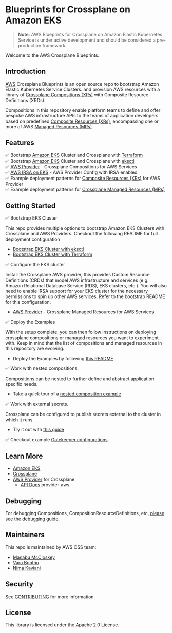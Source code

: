 # Blueprints for Crossplane on Amazon EKS
> **Note**: AWS Blueprints for Crossplane on Amazon Elastic Kubernetes Service is under active development and should be considered a pre-production framework.

Welcome to the AWS Crossplane Blueprints.

## Introduction
[AWS](https://aws.amazon.com/) Crossplane Blueprints is an open source repo to bootstrap Amazon Elastic Kubernetes Service Clusters.
and provision AWS resources with a library of [Crossplane Compositions (XRs)](https://crossplane.io/docs/master/concepts/composition.html) with Composite Resource Definitions (XRDs).

Compositions in this repository enable platform teams to define and offer bespoke AWS infrastructure APIs to the teams of application developers based on
predefined [Composite Resources (XRs)](https://crossplane.io/docs/master/concepts/composition.html), encompassing one or more of AWS [Managed Resources (MRs)](https://crossplane.io/docs/master/concepts/managed-resources.html)

## Features

✅   Bootstrap [Amazon EKS](https://aws.amazon.com/eks/) Cluster and Crossplane with [Terraform](https://www.terraform.io/) \
✅   Bootstrap [Amazon EKS](https://aws.amazon.com/eks/) Cluster and Crossplane with [eksctl](https://eksctl.io/) \
✅   [AWS Provider](https://github.com/crossplane/provider-aws) - Crossplane Compositions for AWS Services \
✅   [AWS IRSA on EKS](https://github.com/crossplane/provider-aws/blob/master/AUTHENTICATION.md#using-iam-roles-for-serviceaccounts) - AWS Provider Config with IRSA enabled  \
✅   Example deployment patterns for [Composite Resources (XRs)](https://crossplane.io/docs/master/concepts/composition.html) for AWS Provider \
✅   Example deployment patterns for [Crossplane Managed Resources (MRs)](https://crossplane.io/docs/master/concepts/managed-resources.html)

## Getting Started

✅   Bootstrap EKS Cluster

This repo provides multiple options to bootstrap Amazon EKS Clusters with Crossplane and AWS Providers.
Checkout the following README for full deployment configuration

- [Bootstrap EKS Cluster with eksctl](bootstrap/eksctl/README.md)
- [Bootstrap EKS Cluster with Terraform](bootstrap/terraform/README.md)

✅   Configure the EKS cluster

Install the Crossplane AWS provider, this provides Custom Resource Definitions (CRDs) that model AWS infrastructure and services (e.g. Amazon Relational Database Service (RDS), EKS clusters, etc.). You will also need to enable IRSA support for your EKS cluster for the
necessary permissions to spin up other AWS services. Refer to the bootstrap README for this configuration.

 - [AWS Provider](https://github.com/crossplane/provider-aws) - Crossplane Managed Resources for AWS Services


✅   Deploy the Examples

With the setup complete, you can then follow instructions on deploying
crossplane compositions or managed resources you want to experiment with. Keep
in mind that the list of compositions and managed resources in this repository
are evolving.

- Deploy the Examples by following [this README](examples/README.md)

✅   Work with nested compositions.

Compositions can be nested to further define and abstract application specific needs.

- Take a quick tour of a [nested composition example](doc/nested-compositions.md)

✅   Work with external secrets.

Crossplane can be configured to publish secrets external to the cluster in which it runs. 

- Try it out with [this guide](doc/vault-integration.md)

✅   Checkout example [Gatekeeper configurations](./examples/gatekeeper/).

## Learn More

- [Amazon EKS](https://aws.amazon.com/eks/)
- [Crossplane](https://crossplane.io/)
- [AWS Provider](https://github.com/crossplane/provider-aws) for Crossplane
  - [API Docs](https://doc.crds.dev/github.com/crossplane/provider-aws) provider-aws

## Debugging
For debugging Compositions, CompositionResourceDefinitions, etc, [please see the debugging guide](doc/debugging.md).

## Maintainers
This repo is maintained by AWS OSS team:

 - [Manabu McCloskey](https://github.com/nabuskey)
 - [Vara Bonthu](https://github.com/vara-bonthu)
 - [Nima Kaviani](https://github.com/nimakaviani)

## Security

See [CONTRIBUTING](CONTRIBUTING.md#security-issue-notifications) for more information.

## License

This library is licensed under the Apache 2.0 License.
